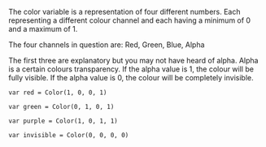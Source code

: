 The color variable is a representation of four different numbers. Each representing a different colour channel and each having a minimum of 0 and a maximum of 1.

The four channels in question are: Red, Green, Blue, Alpha

The first three are explanatory but you may not have heard of alpha. Alpha is a certain colours transparency. If the alpha value is 1, the colour will be fully visible. If the alpha value is 0, the colour will be completely invisible.

```
var red = Color(1, 0, 0, 1)

var green = Color(0, 1, 0, 1)

var purple = Color(1, 0, 1, 1)

var invisible = Color(0, 0, 0, 0)
```